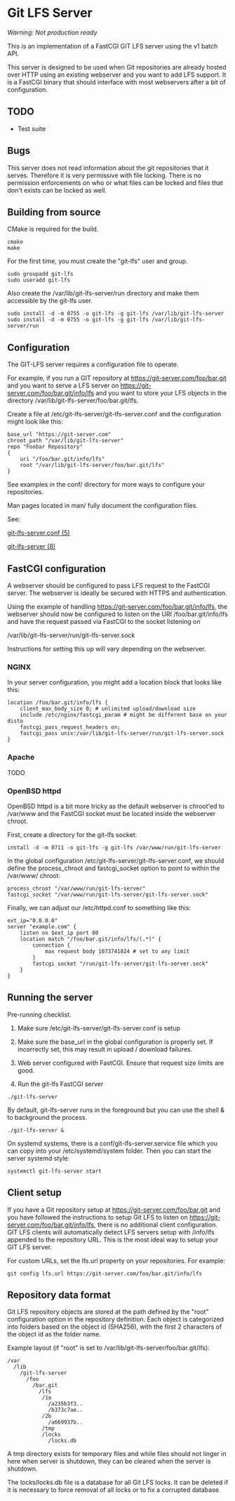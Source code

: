 # Git LFS Server

*Warning: Not production ready*

This is an implementation of a FastCGI GIT LFS server using the v1 batch API.

This server is designed to be used when Git repositories are already hosted over HTTP 
using an existing webserver and you want to add LFS support. It is a FastCGI binary
that should interface with most webservers after a bit of configuration.

## TODO

* Test suite

## Bugs

This server does not read information about the git repositories that it serves.
Therefore it is very permissive with file locking. There is no permission
enforcements on who or what files can be locked and files that don't exists can
be locked as well.

## Building from source

CMake is required for the build.

```
cmake
make
```

For the first time, you must create the "git-lfs" user and group.

```
sudo groupadd git-lfs
sudo useradd git-lfs
```

Also create the /var/lib/git-lfs-server/run directory and make them accessible by the git-lfs user.

```
sudo install -d -m 0755 -o git-lfs -g git-lfs /var/lib/git-lfs-server
sudo install -d -m 0755 -o git-lfs -g git-lfs /var/lib/git-lfs-server/run
```


## Configuration

The GIT-LFS server requires a configuration file to operate.

For example, if you run a GIT repository at https://git-server.com/foo/bar.git and you want to serve
a LFS server on https://git-server.com/foo/bar.git/info/lfs and you want to store your LFS objects
in the directory /var/lib/git-lfs-server/foo/bar.git/lfs.

Create a file at /etc/git-lfs-server/git-lfs-server.conf and the configuration might look like this:


```
base_url "https://git-server.com"
chroot_path "/var/lib/git-lfs-server"
repo "Foobar Repository"
{
	uri "/foo/bar.git/info/lfs"
	root "/var/lib/git-lfs-server/foo/bar.git/lfs"
}
```

See examples in the conf/ directory for more ways to configure your repositories.

Man pages located in man/ fully document the configuration files.

See:

[git-lfs-server.conf (5)](man/git-lfs-server.conf.txt)

[git-lfs-server (8)](man/git-lfs-server.txt)

## FastCGI configuration

A webserver should be configured to pass LFS request to the FastCGI server.
The webserver is ideally be secured with HTTPS and authentication.

Using the example of handling https://git-server.com/foo/bar.git/info/lfs,
the webserver should now be configured to listen on the URI /foo/bar.git/info/lfs
and have the request passed via FastCGI to the socket listening on

/var/lib/git-lfs-server/run/git-lfs-server.sock

Instructions for setting this up will vary depending on the webserver.

### NGINX

In your server configuration, you might add a location block that looks like this:

```
location /foo/bar.git/info/lfs {
	client_max_body_size 0; # unlimited upload/download size
	include /etc/nginx/fastcgi_param # might be different base on your disto
	fastcgi_pass_request_headers on;
	fastcgi_pass unix:/var/lib/git-lfs-server/run/git-lfs-server.sock
}
```

### Apache

TODO

### OpenBSD httpd

OpenBSD httpd is a bit more tricky as the default webserver is chroot'ed to /var/www and
the FastCGI socket must be located inside the webserver chroot.

First, create a directory for the git-lfs socket:
```
install -d -m 0711 -o git-lfs -g git-lfs /var/www/run/git-lfs-server
```

In the global configuration /etc/git-lfs-server/git-lfs-server.conf, we should
define the process_chroot and fastcgi_socket option to point to within the /var/www/ chroot:
```
process_chroot "/var/www/run/git-lfs-server"
fastcgi_socket "/var/www/run/git-lfs-server/git-lfs-server.sock"
```

Finally, we can adjust our /etc/httpd.conf to something like this:
```
ext_ip="0.0.0.0"
server "example.com" {
	listen on $ext_ip port 80
	location match "/foo/bar.git/info/lfs/(.*)" {
		connection {
			max request body 1073741824 # set to any limit
		}
		fastcgi socket "/run/git-lfs-server/git-lfs-server.sock"
	}
}
```

## Running the server

Pre-running checklist.

1) Make sure /etc/git-lfs-server/git-lfs-server.conf is setup

2) Make sure the base_url in the global configuration is properly set. If incorrectly set, this
may result in upload / download failures.

3) Web server configured with FastCGI. Ensure that request size limits are good.

4) Run the git-lfs FastCGI server

```
./git-lfs-server
```

By default, git-lfs-server runs in the foreground but you can use the shell & to background the process.

```
./git-lfs-server &
```

On systemd systems, there is a conf/git-lfs-server.service file which you can copy into your /etc/systemd/system folder.
Then you can start the server systemd style:

```
systemctl git-lfs-server start
```


## Client setup

If you have a Git repository setup at https://git-server.com/foo/bar.git and you have followed the instructions
to setup Git LFS to listen on https://git-server.com/foo/bar.git/info/lfs, there is no additional client configuration.
GIT LFS clients will automatically detect LFS servers setup with /info/lfs appended to the repository URL.
This is the most ideal way to setup your GIT LFS server.

For custom URLs, set the lfs.url property on your repositories. For example:

```
git config lfs.url https://git-server.com/foo/bar.git/info/lfs
```

## Repository data format

Git LFS repository objects are stored at the path defined by the "root" configuration option in the repository definition.
Each object is categorized into folders based on the object id (SHA256), with the first 2 characters of the object id
as the folder name.

Example layout (if "root" is set to /var/lib/git-lfs-server/foo/bar.git/lfs):

	/var
	  /lib
	    /git-lfs-server
	      /foo
	        /bar.git
	          /lfs
	           /1a
	             /a235b3f3..
	             /b373c7ae..
	           /2b
	             /a669937b..
	           /tmp
	           /locks
	             /locks.db

A tmp directory exists for temporary files and while files should not linger in here when server is shutdown, 
they can be cleared when the server is shutdown.

The locks/locks.db file is a database for all Git LFS locks. It can be deleted if it is necessary to force removal
of all locks or to fix a corrupted database.
